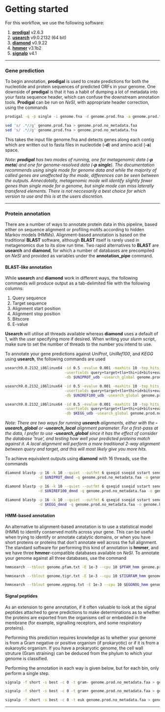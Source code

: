 # Getting started

For this workflow, we use the following software:

1. [**prodigal**](https://github.com/hyattpd/Prodigal) v2.6.3
1. [**usearch**](https://www.drive5.com/usearch/) v9.0.2132 (64 bit)
1. [**diamond**](https://github.com/bbuchfink/diamond/) v0.9.22
1. [**hmmer**](http://hmmer.org/) v3.1b2
1. [**signalp**](https://www.ncbi.nlm.nih.gov/pubmed/28451972) v4.1

----

### Gene prediction

To begin annotation, **prodigal** is used to create predictions for both the nucleotide and protein sequences of predicted ORFs in your genome. One
downside of **prodigal** is that it has a habit of dumping a lot of metadata into your fasta sequence header, which can confuse the downstream annotation
tools. **Prodigal** can be run on *NeSI*, with appropriate header correction, using the commands

```bash
prodigal -q -p single -i genome.fna -d genome.prod.fna -a genome.prod.faa

sed 's/ .*//g' genome.prod.faa > genome.prod.no_metadata.faa
sed 's/ .*//g' genome.prod.fna > genome.prod.no_metadata.fna
```

This takes the input file genome.fna and detects genes along each contig which are written out to fasta files in nucleotide (**-d**) and amino acid (**-a**) space.

*Note: **prodigal** has two modes of running, one for metagenomic data (**-p meta**) and one for genome-resolved data (**-p single**). The documentation recommends using single mode for genome data and while the majority of called genes are unaffected by the mode, differences can be seen between the outputs. Annecdotally, metagenomic mode will identify slightly fewer genes than single mode for a genome, but single mode can miss laterally transfered elements. There is not neccesarily a best choice for which version to use and this is at the users discretion.*

----

### Protein annotation

There are a number of ways to annotate protein data in this pipeline, based either on sequence alignment or profiling motifs according to hidden Markov models (HMMs). Alignment-based annotation is based on the traditional **BLAST** software, although **BLAST** itself is rarely used in metagenomics due to its slow run time. Two rapid alternatives to **BLAST** are **usearch** and **diamond**, for which a number of databases are precompiled on *NeSI* and provided as variables under the **annotation_pipe** command.

#### BLAST-like annotation

While **usearch** and **diamond** work in different ways, the following commands will produce output as a tab-delimited file with the following columns:

1. Query sequence
1. Target sequence
1. Alignment start position
1. Alignment stop position
1. Bitscore
1. E-value

**Usearch** will utilise all threads available whereas **diamond** uses a default of 1, with the user specifying more if desired. When writing your *slurm* script, make sure to set the number of threads to the number you intend to use.

To annotate your gene predictions against *UniProt*, *UniRef100*, and *KEGG* using **usearch**, the following commands are used

```bash
usearch9.0.2132_i86linux64 -id 0.5 -evalue 0.001 -maxhits 10 -top_hits_only \
                           -userfields query+target+tlo+thi+id+bits+evalue \
                           -db $UNIPROT_udb -usearch_global genome.prod.no_metadata.faa -userout genome.uniprot.txt

usearch9.0.2132_i86linux64 -id 0.5 -evalue 0.001 -maxhits 10 -top_hits_only \
                           -userfields query+target+tlo+thi+id+bits+evalue \
                           -db $UNIREF100_udb -usearch_global genome.prod.no_metadata.faa -userout genome.uniref100.txt

usearch9.0.2132_i86linux64 -id 0.5 -evalue 0.001 -maxhits 10 -top_hits_only \
                           -userfields query+target+tlo+thi+id+bits+evalue \
                           -db $KEGG_udb -usearch_global genome.prod.no_metadata.faa -userout genome.kegg100.txt
```

*Note: There are two ways for running **usearch** alignments, either with the **-usearch_global** or **-usearch_local** alignment parameter. For a first-pass at the data, I prefer to use **-usearch_global** since it has the effect of consider the database 'true', and testing how well your predicted proteins match against it. A local alignment will perform a more traditional 2-way alignment between query and target, and this will most likely give you more hits.*

To achieve equivalent outputs using **diamond** with 16 threads, use the commands

```bash
diamond blastp -p 16 -k 10 --quiet --outfmt 6 qseqid sseqid sstart send pident bitscore evalue \
               -d $UNIPROT_dmnd -q genome.prod.no_metadata.faa -o genome.uniprot.txt

diamond blastp -p 16 -k 10 --quiet --outfmt 6 qseqid sseqid sstart send pident bitscore evalue \
               -d $UNIREF100_dmnd -q genome.prod.no_metadata.faa -o genome.uniref100.txt

diamond blastp -p 16 -k 10 --quiet --outfmt 6 qseqid sseqid sstart send pident bitscore evalue \
               -d $KEGG_dmnd -q genome.prod.no_metadata.faa -o genome.kegg.txt
```

#### HMM-based annotation

An alternative to alignment-based annotation is to use a statistical model (HMM) to identify conserved motifs across your gene. This can be useful when trying to identify or annotate catalytic domains, or when you have short proteins or proteins that don’t annotate well across the full alignment. The standard software for performing this kind of annotation is **hmmer**, and we have three **hmmer**-compatible databases available on *NeSI*. To annotate your genome against all three databases, use the command

```bash
hmmsearch --tblout genome.pfam.txt -E 1e-3 --cpu 10 $PFAM_hmm genome.prod.no_metadata.faa

hmmsearch --tblout genome.tigr.txt -E 1e-3 --cpu 10 $TIGRFAM_hmm genome.prod.no_metadata.faa

hmmsearch --tblout genome.eggnog.txt -E 1e-3 --cpu 10 $EGGNOG_hmm genome.prod.no_metadata.faa
```

#### Signal peptides

As an extension to gene annotation, if it often valuable to look at the signal peptides attached to gene predictions to make determinations as to whether the proteins are exported from the organisms cell or embedded in the membrane (for example, signalling receptors, and some respiratory proteins).

Performing this prediction requires knowledge as to whether your genome is from a Gram negative or positive organism (if prokaryotic) or if it is from a eukaroytic organism. If you have a prokaryotic genome, the cell wall struture (Gram straining) can be deduced from the phylum to which your genome is classified.

Performing the annotation in each way is given below, but for each bin, only perform a single step.

```bash
signalp -f short -s best -c 0 -t gram- genome.prod.no_metadata.faa > genome.signalp

signalp -f short -s best -c 0 -t gram+ genome.prod.no_metadata.faa > genome.signalp

signalp -f short -s best -c 0 -t euk genome.prod.no_metadata.faa > genome.signalp
```

----